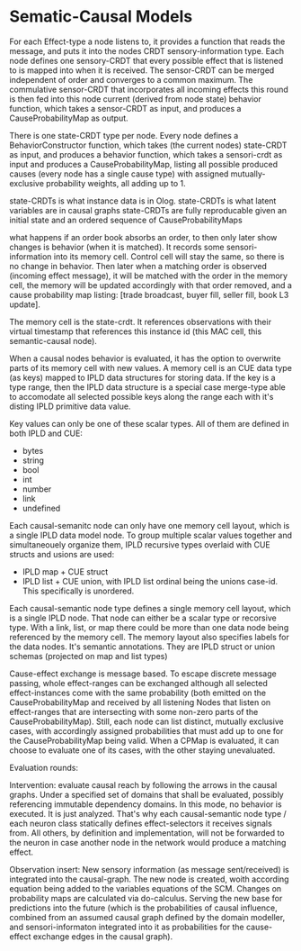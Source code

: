 # Sematic-Causal Models

For each Effect-type a node listens to, it provides a function that reads the message, and puts it into the nodes CRDT sensory-information type. Each node defines one sensory-CRDT that every possible effect that is listened to is mapped into when it is received.
The sensor-CRDT can be merged independent of order and converges to a common maximum. The commulative sensor-CRDT that incorporates all incoming effects this round is then fed into this node current (derived from node state) behavior function, which takes a sensor-CRDT as input, and produces a CauseProbabilityMap as output.

There is one state-CRDT type per node. Every node defines a BehaviorConstructor function, which takes (the current nodes) state-CRDT as input, and produces a behavior function, which takes a sensori-crdt as input and produces a CauseProbabilityMap, listing all possible produced causes (every node has a single cause type) with assigned mutually-exclusive probability weights, all adding up to 1.

state-CRDTs is what instance data is in Olog.
state-CRDTs is what latent variables are in causal graphs
state-CRDTs are fully reproducable given an initial state and an ordered sequence of CauseProbabilityMaps

what happens if an order book absorbs an order, to then only later show changes is behavior (when it is matched).
It records some sensori-information into its memory cell. Control cell will stay the same, so there is no change in behavior.
Then later when a matching order is observed (incoming effect message), it will be matched with the order in the memory cell, the memory will be updated accordingly with that order removed, and a cause probability map listing: [trade broadcast, buyer fill, seller fill, book L3 update].

The memory cell is the state-crdt. It references observations with their virtual timestamp that references this instance id (this MAC cell, this semantic-causal node).

When a causal nodes behavior is evaluated, it has the option to overwrite parts of its memory cell with new values. A memory cell is an CUE data type (as keys) mapped to IPLD data structures for storing data. If the key is a type range, then the IPLD data structure is a special case merge-type able to accomodate all selected possible keys along the range each with it's disting IPLD primitive data value.

Key values can only be one of these scalar types. All of them are defined in both IPLD and CUE:

- bytes
- string
- bool
- int
- number
- link
- undefined

Each causal-semanitc node can only have one memory cell layout, which is a single IPLD data model node. To group multiple scalar values together and simultaneouely organize them, IPLD recursive types overlaid with CUE structs and usions are used:

- IPLD map + CUE struct
- IPLD list + CUE union, with IPLD list ordinal being the unions case-id. This specifically is unordered.

Each causal-semantic node type defines a single memory cell layout, which is a single IPLD node. That node can either be a scalar type or recorsive type. With a link, list, or map there could be more than one data node being referenced by the memory cell. The memory layout also specifies labels for the data nodes. It's semantic annotations. They are IPLD struct or union schemas (projected on map and list types) 



Cause-effect exchange is message based.
To escape discrete message passing, whole effect-ranges can be exchanged although all selected effect-instances come with the same probability (both emitted on the CauseProbabilityMap and received by all listening Nodes that listen on effect-ranges that are intersecting with some non-zero parts of the CauseProbabilityMap).
Still, each node can list distinct, mutually exclusive cases, with accordingly assigned probabilities that must add up to one for the CauseProbabilityMap being valid.
When a CPMap is evaluated, it can choose to evaluate one of its cases, with the other staying unevaluated.

Evaluation rounds:

Intervention: evaluate causal reach by following the arrows in the causal graphs. Under a specified set of domains that shall be evaluated, possibly referencing immutable dependency domains. In this mode, no behavior is executed. It is just analyzed. That's why each causal-semantic node type / each neuron class statically defines effect-selectors it receives signals from. All others, by definition and implementation, will not be forwarded to the neuron in case another node in the network would produce a matching effect.

Observation insert: New sensory information (as message sent/received) is integrated into the causal-graph. The new node is created, woith according equation being added to the variables equations of the SCM. Changes on probability maps are calculated via do-calculus. Serving the new base for predictions into the future (which is the probabilities of causal influence, combined from an assumed causal graph defined by the domain modeller, and sensori-informaton integrated into it as probabilities for the cause-effect exchange edges in the causal graph).
